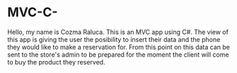 # MVC-C-
Hello, my name is Cozma Raluca.
This is an MVC app using C#. The view of this app is giving the user the posibility to insert their data and the phone they would like to make a reservation for. From this point on this data can be sent to the store's admin to be prepared for the moment the client will come to buy the product they reserved.
